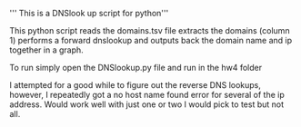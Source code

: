 ''' This is a DNSlook up script for python'''

This python script reads the domains.tsv file extracts the domains (column 1) performs a forward dnslookup and outputs back the domain name and ip together in a graph.

To run simply open the DNSlookup.py file and run in the hw4 folder

I attempted for a good while to figure out the reverse DNS lookups, however, I repeatedly got a no host name found error for several of the ip address. Would work well with just one or two I would pick to test but not all.